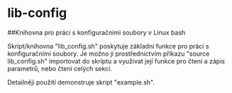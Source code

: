 # lib-config
##Knihovna pro práci s konfiguračními soubory v Linux bash

Skript/knihovna "lib_config.sh" poskytuje základní funkce pro práci s konfiguračními soubory.
Je možno ji prostřednictvím příkazu "source lib_config.sh" importovat do skriptu a využívat
její funkce pro čtení a zápis parametrů, nebo čtení celých sekcí.

Detailněji použití demonstruje skript "example.sh".